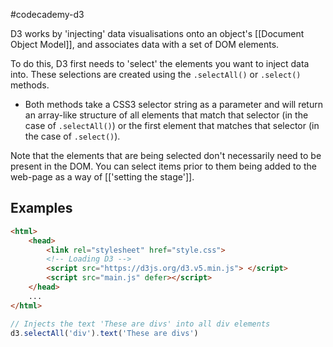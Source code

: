 #codecademy-d3 

D3 works by 'injecting' data visualisations onto an object's [[Document Object Model]], and associates data with a set of DOM elements.

To do this, D3 first needs to 'select' the elements you want to inject data into. These selections are created using the `.selectAll()` or `.select()` methods.
* Both methods take a CSS3 selector string as a parameter and will return an array-like structure of all elements that match that selector (in the case of `.selectAll()`) or the first element that matches that selector (in the case of `.select()`).

Note that the elements that are being selected don't necessarily need to be present in the DOM. You can select items prior to them being added to the web-page as a way of [['setting the stage']].

## Examples

```html
<html>
	<head>
		<link rel="stylesheet" href="style.css">
		<!-- Loading D3 -->
		<script src="https://d3js.org/d3.v5.min.js"> </script>
		<script src="main.js" defer></script>
	</head>
	...
</html>
```

```js
// Injects the text 'These are divs' into all div elements
d3.selectAll('div').text('These are divs')
```